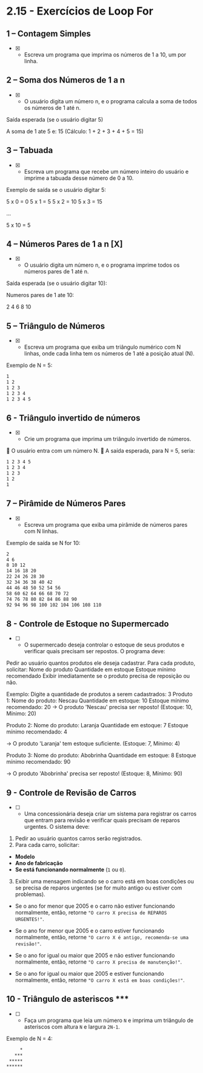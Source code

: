 # 2.15 - Exercícios de Loop For

## 1 – Contagem Simples

- [X] - Escreva um programa que imprima os números de 1 a 10, um por linha.

## 2 – Soma dos Números de 1 a n

- [X] - O usuário digita um número n, e o programa calcula a soma de todos os números de 1 até n.

Saída esperada (se o usuário digitar 5)

A soma de 1 ate 5 e: 15
(Cálculo: 1 + 2 + 3 + 4 + 5 = 15)

## 3 – Tabuada

- [X] - Escreva um programa que recebe um número inteiro do usuário e imprime a tabuada desse número de 0 a 10.

Exemplo de saída se o usuário digitar 5:

5 x 0 = 0​
5 x 1 = 5
5 x 2 = 10
5 x 3 = 15

...

5 x 10 = 5

## 4 – Números Pares de 1 a n [X]

- [X] - O usuário digita um número n, e o programa imprime todos os números pares de 1 até n.

Saída esperada (se o usuário digitar 10):

Numeros pares de 1 ate 10:

2 4 6 8 10

## 5 – Triângulo de Números

- [X] - Escreva um programa que exiba um triângulo numérico com N linhas, onde cada linha tem os números de 1 até a posição atual (N).

Exemplo de N = 5:

```bash
1
​1 2
1 2 3
1 2 3 4
1 2 3 4 5
```

## 6 - Triângulo invertido de números

- [X] - Crie um programa que imprima um triângulo invertido de números.

🔹 O usuário entra com um número N.
🔹 A saída esperada, para N = 5, seria:

```bash
1 2 3 4 5
1 2 3 4
1 2 3
1 2
​1
```

## 7 – Pirâmide de Números Pares

- [X] - Escreva um programa que exiba uma pirâmide de números pares com N linhas.

Exemplo de saída se N for 10:

```bash
2
4 6
8 10 12
14 16 18 20
22 24 26 28 30
32 34 36 38 40 42
44 46 48 50 52 54 56
58 60 62 64 66 68 70 72
74 76 78 80 82 84 86 88 90
​92 94 96 98 100 102 104 106 108 110​
```

## 8 - Controle de Estoque no Supermercado

- [ ] - O supermercado deseja controlar o estoque de seus produtos e verificar quais precisam ser repostos. O programa deve:

Pedir ao usuário quantos produtos ele deseja cadastrar.
Para cada produto, solicitar:
Nome do produto
Quantidade em estoque
Estoque mínimo recomendado
Exibir imediatamente se o produto precisa de reposição ou não.

Exemplo:
Digite a quantidade de produtos a serem cadastrados: 3
Produto 1:
Nome do produto: Nescau
Quantidade em estoque: 10
Estoque mínimo recomendado: 20
-> O produto 'Nescau' precisa ser reposto! (Estoque: 10, Mínimo: 20)

Produto 2:
Nome do produto: Laranja
Quantidade em estoque: 7
Estoque mínimo recomendado: 4

-> O produto 'Laranja' tem estoque suficiente. (Estoque: 7, Mínimo: 4)

Produto 3:
Nome do produto: Abobrinha
Quantidade em estoque: 8
Estoque mínimo recomendado: 90

-> O produto 'Abobrinha' precisa ser reposto! (Estoque: 8, Mínimo: 90)

## 9 - Controle de Revisão de Carros

- [ ] - Uma concessionária deseja criar um sistema para registrar os carros que entram para revisão e verificar quais precisam de reparos urgentes. O sistema deve:

1. Pedir ao usuário quantos carros serão registrados.
2. Para cada carro, solicitar:

- **Modelo**
- **Ano de fabricação**
- **Se está funcionando normalmente** (`1` ou `0`).

3. Exibir uma mensagem indicando se o carro está em boas condições ou se precisa de reparos urgentes (se for muito antigo ou estiver com problemas).

- Se o ano for menor que 2005 e o carro não estiver funcionando normalmente, então, retorne `"O carro X precisa de REPAROS URGENTES!"`.

- Se o ano for menor que 2005 e o carro estiver funcionando normalmente, então, retorne `"O carro X é antigo, recomenda-se uma revisão!"`.

- Se o ano for igual ou maior que 2005 e não estiver funcionando normalmente, então, retorne `"O carro X precisa de manutenção!"`.

- Se o ano for igual ou maior que 2005 e estiver funcionando normalmente, então, retorne `"O carro X está em boas condições!"`.

## 10 - Triângulo de asteriscos ***

- [ ] - Faça um programa que leia um número `N` e imprima um triângulo de asteriscos com altura `N` e largura `2N-1`.

Exemplo de N = 4:

 ```bash
      *
    ***
  *****
******
```